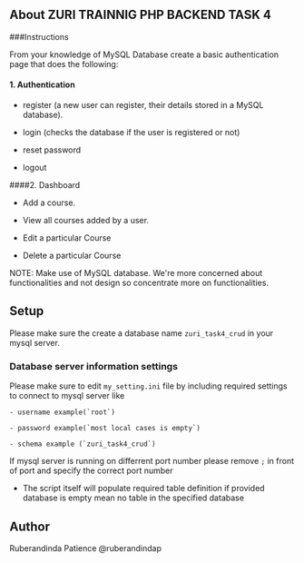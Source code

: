 
## About ZURI TRAINNIG PHP BACKEND TASK 4

###Instructions

From your knowledge of MySQL Database create a basic authentication page that does the following:

#### 1. Authentication

- register (a new user can register, their details stored in a MySQL database). 

- login (checks the database if the user is registered or not)

- reset password

- logout

####2. Dashboard

- Add a course.

- View all courses added by a user. 

- Edit a particular Course

- Delete a particular Course

 

NOTE: Make use of MySQL database. We're more concerned about functionalities and not design so concentrate more on functionalities.

## Setup

Please make sure the create a database name `zuri_task4_crud` in your mysql server.
### Database server information settings
Please make sure to edit `my_setting.ini` file by including required settings to connect to mysql server like

	- username example(`root`)

	- password example(`most local cases is empty`)

	- schema example (`zuri_task4_crud`)

If mysql server is running on differrent port number please remove `;` in front of port and specify the correct port number
- The script itself will populate required table definition if provided database is empty mean no table in the specified database

## Author
Ruberandinda Patience @ruberandindap 